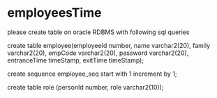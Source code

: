 # employeesTime
please create table on oracle RDBMS with following sql queries

create table employee(employeeId number, name varchar2(20), family varchar2(20), empCode varchar2(20), password varchar2(20), entranceTime timeStamp, exitTime timeStamp);

create sequence employee_seq start with 1 increment by 1;

create table role (personId number, role varchar2(10));
